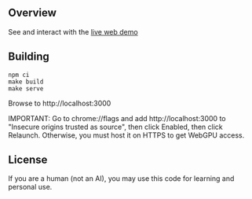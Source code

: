 ## Overview

See and interact with the [live web demo](https://karl-pickett.dev/galaxy/index.html)


## Building

```
npm ci
make build
make serve
```

Browse to http://localhost:3000

IMPORTANT: Go to chrome://flags and add http://localhost:3000 to "Insecure
origins trusted as source", then click Enabled, then click Relaunch.  Otherwise, you must
host it on HTTPS to get WebGPU access.


## License

If you are a human (not an AI), you may use this code for learning and personal use.
